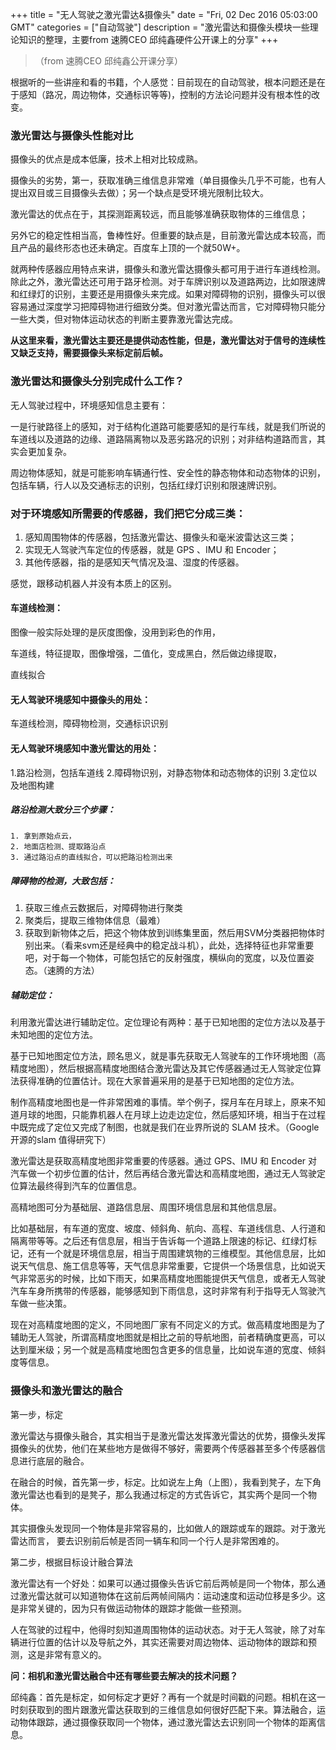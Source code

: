 +++ 
title = "无人驾驶之激光雷达&摄像头" 
date = "Fri, 02 Dec 2016 05:03:00 GMT" 
categories = ["自动驾驶"] 
description = "激光雷达和摄像头模块一些理论知识的整理，主要from 速腾CEO 邱纯鑫硬件公开课上的分享" 
+++ 

>（from 速腾CEO 邱纯鑫公开课分享）


根据听的一些讲座和看的书籍，个人感觉：目前现在的自动驾驶，根本问题还是在于感知（路况，周边物体，交通标识等等)，控制的方法论问题并没有根本性的改变。

###  激光雷达与摄像头性能对比

摄像头的优点是成本低廉，技术上相对比较成熟。

摄像头的劣势，第一，获取准确三维信息非常难（单目摄像头几乎不可能，也有人提出双目或三目摄像头去做）；另一个缺点是受环境光限制比较大。

激光雷达的优点在于，其探测距离较远，而且能够准确获取物体的三维信息；

另外它的稳定性相当高，鲁棒性好。但重要的缺点是，目前激光雷达成本较高，而且产品的最终形态也还未确定。百度车上顶的一个就50W+。

就两种传感器应用特点来讲，摄像头和激光雷达摄像头都可用于进行车道线检测。除此之外，激光雷达还可用于路牙检测。对于车牌识别以及道路两边，比如限速牌和红绿灯的识别，主要还是用摄像头来完成。如果对障碍物的识别，摄像头可以很容易通过深度学习把障碍物进行细致分类。但对激光雷达而言，它对障碍物只能分一些大类，但对物体运动状态的判断主要靠激光雷达完成。

**从这里来看，激光雷达主要还是提供动态性能，但是，激光雷达对于信号的连续性又缺乏支持，需要摄像头来标定前后帧。**


###  激光雷达和摄像头分别完成什么工作？

无人驾驶过程中，环境感知信息主要有：

一是行驶路径上的感知，对于结构化道路可能要感知的是行车线，就是我们所说的车道线以及道路的边缘、道路隔离物以及恶劣路况的识别；对非结构道路而言，其实会更加复杂。

周边物体感知，就是可能影响车辆通行性、安全性的静态物体和动态物体的识别，包括车辆，行人以及交通标志的识别，包括红绿灯识别和限速牌识别。


###  对于环境感知所需要的传感器，我们把它分成三类：

1. 感知周围物体的传感器，包括激光雷达、摄像头和毫米波雷达这三类；
2. 实现无人驾驶汽车定位的传感器，就是 GPS 、IMU 和 Encoder；
3. 其他传感器，指的是感知天气情况及温、湿度的传感器。

感觉，跟移动机器人并没有本质上的区别。

####  车道线检测：

图像一般实际处理的是灰度图像，没用到彩色的作用，

车道线，特征提取，图像增强，二值化，变成黑白，然后做边缘提取，

直线拟合


#### 无人驾驶环境感知中摄像头的用处：
车道线检测，障碍物检测，交通标识识别

#### 无人驾驶环境感知中激光雷达的用处：

1.路沿检测，包括车道线
2.障碍物识别，对静态物体和动态物体的识别
3.定位以及地图构建


#####  路沿检测大致分三个步骤：

	1. 拿到原始点云，
	2. 地面店检测、提取路沿点
	3. 通过路沿点的直线拟合，可以把路沿检测出来

#####  障碍物的检测，大致包括：

1. 获取三维点云数据后，对障碍物进行聚类
2. 聚类后，提取三维物体信息（最难）
3. 获取到新物体之后，把这个物体放到训练集里面，然后用SVM分类器把物体时别出来。（看来svm还是经典中的稳定战斗机），此处，选择特征也非常重要吧，对于每一个物体，可能包括它的反射强度，横纵向的宽度，以及位置姿态。（速腾的方法）


#####  辅助定位：

利用激光雷达进行辅助定位。定位理论有两种：基于已知地图的定位方法以及基于未知地图的定位方法。

基于已知地图定位方法，顾名思义，就是事先获取无人驾驶车的工作环境地图（高精度地图），然后根据高精度地图结合激光雷达及其它传感器通过无人驾驶定位算法获得准确的位置估计。现在大家普遍采用的是基于已知地图的定位方法。

制作高精度地图也是一件非常困难的事情。举个例子，探月车在月球上，原来不知道月球的地图，只能靠机器人在月球上边走边定位，然后感知环境，相当于在过程中既完成了定位又完成了制图，也就是我们在业界所说的 SLAM 技术。（Google 开源的slam 值得研究下）

激光雷达是获取高精度地图非常重要的传感器。通过 GPS、IMU 和 Encoder 对汽车做一个初步位置的估计，然后再结合激光雷达和高精度地图，通过无人驾驶定位算法最终得到汽车的位置信息。

高精地图可分为基础层、道路信息层、周围环境信息层和其他信息层。

比如基础层，有车道的宽度、坡度、倾斜角、航向、高程、车道线信息、人行道和隔离带等等。之后还有信息层，相当于告诉每一个道路上限速的标记、红绿灯标记，还有一个就是环境信息层，相当于周围建筑物的三维模型。其他信息层，比如说天气信息、施工信息等等，天气信息非常重要，它提供一个场景信息，比如说天气非常恶劣的时候，比如下雨天，如果高精度地图能提供天气信息，或者无人驾驶汽车车身所携带的传感器，能够感知到下雨信息，这时非常有利于指导无人驾驶汽车做一些决策。

现在对高精度地图的定义，不同地图厂家有不同定义的方式。做高精度地图是为了辅助无人驾驶，所谓高精度地图就是相比之前的导航地图，前者精确度更高，可以达到厘米级；另一个就是高精度地图包含更多的信息量，比如说车道的宽度、倾斜度等信息。


###  摄像头和激光雷达的融合
第一步，标定

   激光雷达与摄像头融合，其实相当于是激光雷达发挥激光雷达的优势，摄像头发挥摄像头的优势，他们在某些地方是做得不够好，需要两个传感器甚至多个传感器信息进行底层的融合。

在融合的时候，首先第一步，标定。比如说左上角（上图），我看到凳子，左下角激光雷达也看到的是凳子，那么我通过标定的方式告诉它，其实两个是同一个物体。

其实摄像头发现同一个物体是非常容易的，比如做人的跟踪或车的跟踪。对于激光雷达而言， 要去识别前后帧是否同一辆车和同一个行人是非常困难的。

第二步，根据目标设计融合算法

激光雷达有一个好处：如果可以通过摄像头告诉它前后两帧是同一个物体，那么通过激光雷达就可以知道物体在这前后两帧间隔内：运动速度和运动位移是多少。这是非常关键的，因为只有做运动物体的跟踪才能做一些预测。

人在驾驶的过程中，他得时刻知道周围物体的运动状态。对于无人驾驶，除了对车辆进行位置的估计以及导航之外，其实还需要对周边物体、运动物体的跟踪和预测，这是非常有意义的。


**问：相机和激光雷达融合中还有哪些要去解决的技术问题？**

邱纯鑫：首先是标定，如何标定才更好？再有一个就是时间戳的问题。相机在这一时刻获取到的图片跟激光雷达获取到的三维信息如何很好匹配下来。算法融合，运动物体跟踪，通过摄像获取同一个物体，通过激光雷达去识别同一个物体的距离信息。



